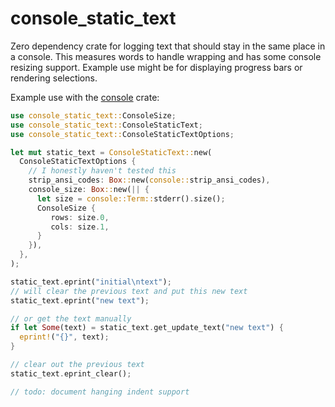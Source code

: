 # console_static_text

Zero dependency crate for logging text that should stay in the same place in a console. This measures words to handle wrapping and has some console resizing support. Example use might be for displaying progress bars or rendering selections.

Example use with the [console](https://crates.io/crates/console) crate:

```rs
use console_static_text::ConsoleSize;
use console_static_text::ConsoleStaticText;
use console_static_text::ConsoleStaticTextOptions;

let mut static_text = ConsoleStaticText::new(
  ConsoleStaticTextOptions {
    // I honestly haven't tested this
    strip_ansi_codes: Box::new(console::strip_ansi_codes),
    console_size: Box::new(|| {
      let size = console::Term::stderr().size();
      ConsoleSize {
         rows: size.0,
         cols: size.1,
      }
    }),
  },
);

static_text.eprint("initial\ntext");
// will clear the previous text and put this new text
static_text.eprint("new text");

// or get the text manually
if let Some(text) = static_text.get_update_text("new text") {
  eprint!("{}", text);
}

// clear out the previous text
static_text.eprint_clear();

// todo: document hanging indent support
```
